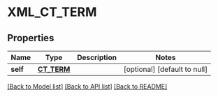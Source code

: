 # XML_CT_TERM

## Properties
Name | Type | Description | Notes
------------ | ------------- | ------------- | -------------
**self** | [**CT_TERM**](CtTerm.md) |  | [optional] [default to null]

[[Back to Model list]](../README.md#documentation-for-models) [[Back to API list]](../README.md#documentation-for-api-endpoints) [[Back to README]](../README.md)


